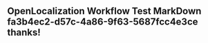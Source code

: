 <properties
ms.topic="hero-topic"
ms.test1="hero-topic"
ms.test2="test"/>

## OpenLocalization Workflow Test MarkDown fa3b4ec2-d57c-4a86-9f63-5687fcc4e3ce thanks!
